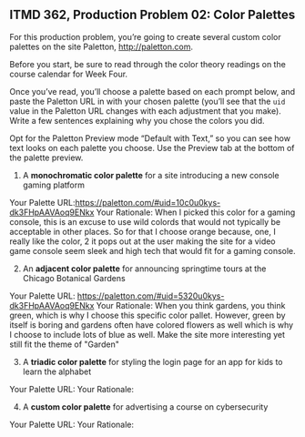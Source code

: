 ## ITMD 362, Production Problem 02: Color Palettes

For this production problem, you’re going to create several custom color palettes on the site
Paletton, http://paletton.com.

Before you start, be sure to read through the color theory readings on the course calendar for Week
Four.

Once you’ve read, you’ll choose a palette based on each prompt below, and paste the Paletton URL in
with your chosen palette (you’ll see that the `uid` value in the Paletton URL changes with each
adjustment that you make). Write a few sentences explaining why you chose the colors you did.

Opt for the Paletton Preview mode “Default with Text,” so you can see how text looks on each palette
you choose. Use the Preview tab at the bottom of the palette preview.

1. A **monochromatic color palette** for a site introducing a new console gaming platform

Your Palette URL:https://paletton.com/#uid=10c0u0kys-dk3FHpAAVAoq9ENkx
Your Rationale: When I picked this color for a gaming console, this is an excuse to use wild colords
that would not typically be acceptable in other places. So for that I choose orange because, one, I really
like the color, 2 it pops out at the user making the site for a video game console seem sleek and
high  tech that would fit for a gaming console.

2. An **adjacent color palette** for announcing springtime tours at the Chicago Botanical Gardens

Your Palette URL: https://paletton.com/#uid=5320u0kys-dk3FHpAAVAoq9ENkx
Your Rationale: When you think gardens, you think green, which is why I choose this specific color pallet.
However, green by itself is boring and gardens often have colored flowers as well which is why I choose to
include lots of blue as well. Make the site more interesting yet still fit the theme of "Garden"

3. A **triadic color palette** for styling the login page for an app for kids to learn the alphabet

Your Palette URL:
Your Rationale:

4. A **custom color palette** for advertising a course on cybersecurity

Your Palette URL:
Your Rationale:
